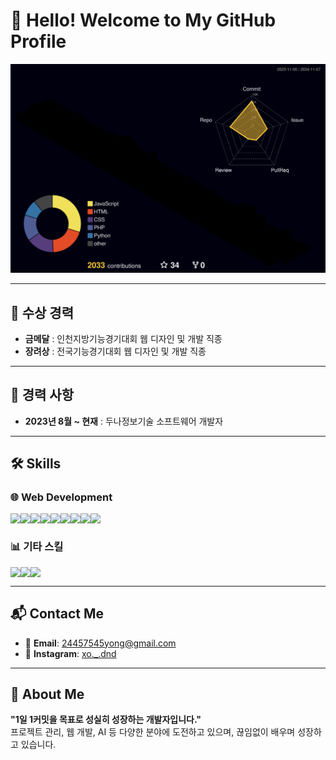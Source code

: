# 👋 Hello! Welcome to My GitHub Profile
<p align="center">  
  <img src="./profile-3d-contrib/profile-night-rainbow.svg" alt="GitHub Contributions" />
</p>

---

## 🚀 수상 경력
- **금메달** : 인천지방기능경기대회 웹 디자인 및 개발 직종
- **장려상** : 전국기능경기대회 웹 디자인 및 개발 직종

---

## 🏢 경력 사항
- **2023년 8월 ~ 현재** : 두나정보기술 소프트웨어 개발자

---

## 🛠️ Skills

### 🌐 Web Development
<div style="display:flex; flex-direction:row;">
  <img src="https://img.shields.io/badge/HTML5-E34F26?style=for-the-badge&logo=HTML5&logoColor=white">
  <img src="https://img.shields.io/badge/CSS3-1572B6?style=for-the-badge&logo=CSS3&logoColor=white">
  <img src="https://img.shields.io/badge/JavaScript-F7DF1E?style=for-the-badge&logo=JavaScript&logoColor=black">
  <img src="https://img.shields.io/badge/Vue-4FC08D?style=for-the-badge&logo=vue.js&logoColor=white">
  <img src="https://img.shields.io/badge/React-61DAFB?style=for-the-badge&logo=react&logoColor=black"> <br>
  <img src="https://img.shields.io/badge/PHP-777BB4?style=for-the-badge&logo=PHP&logoColor=white">
  <img src="https://img.shields.io/badge/JSP-007396?style=for-the-badge&logo=java&logoColor=white">
  <img src="https://img.shields.io/badge/MySQL-4479A1?style=for-the-badge&logo=mysql&logoColor=white">
  <img src="https://img.shields.io/badge/Oracle-F80000?style=for-the-badge&logo=oracle&logoColor=white">
</div>

### 📊 기타 스킬
<div style="display:flex; flex-direction:row;">
  <img src="https://img.shields.io/badge/Python-3776AB?style=for-the-badge&logo=python&logoColor=white"> 
  <img src="https://img.shields.io/badge/Notion-000000?style=for-the-badge&logo=Notion&logoColor=white">
  <img src="https://img.shields.io/badge/GitHub-181717?style=for-the-badge&logo=github&logoColor=white">
</div>

---

## 📬 Contact Me
- 📧 **Email**: 24457545yong@gmail.com
- 📸 **Instagram**: [xo._.dnd](https://instagram.com/xo._.dnd)

---

## 🌱 About Me
**"1일 1커밋을 목표로 성실히 성장하는 개발자입니다."**  
프로젝트 관리, 웹 개발, AI 등 다양한 분야에 도전하고 있으며, 끊임없이 배우며 성장하고 있습니다.
